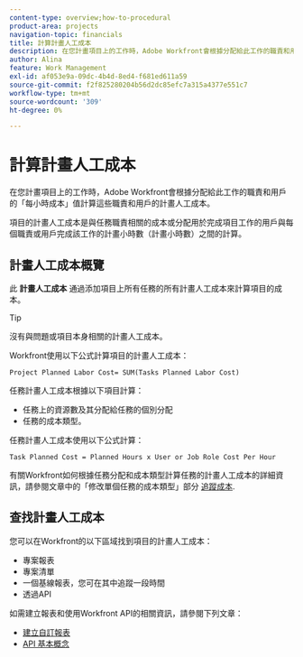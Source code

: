 ```yaml
---
content-type: overview;how-to-procedural
product-area: projects
navigation-topic: financials
title: 計算計畫人工成本
description: 在您計畫項目上的工作時，Adobe Workfront會根據分配給此工作的職責和用戶的「每小時成本」值計算這些職責和用戶的計畫人工成本。
author: Alina
feature: Work Management
exl-id: af053e9a-09dc-4b4d-8ed4-f681ed611a59
source-git-commit: f2f825280204b56d2dc85efc7a315a4377e551c7
workflow-type: tm+mt
source-wordcount: '309'
ht-degree: 0%

---
```


# 計算計畫人工成本

在您計畫項目上的工作時，Adobe Workfront會根據分配給此工作的職責和用戶的「每小時成本」值計算這些職責和用戶的計畫人工成本。

項目的計畫人工成本是與任務職責相關的成本或分配用於完成項目工作的用戶與每個職責或用戶完成該工作的計畫小時數（計畫小時數）之間的計算。

## 計畫人工成本概覽

此 **計畫人工成本** 通過添加項目上所有任務的所有計畫人工成本來計算項目的成本。

>[!TIP]
>
>沒有與問題或項目本身相關的計畫人工成本。

Workfront使用以下公式計算項目的計畫人工成本：

```
Project Planned Labor Cost= SUM(Tasks Planned Labor Cost)
```

任務計畫人工成本根據以下項目計算：

* 任務上的資源數及其分配給任務的個別分配
* 任務的成本類型。

任務計畫人工成本使用以下公式計算：

```
Task Planned Cost = Planned Hours x User or Job Role Cost Per Hour
```

有關Workfront如何根據任務分配和成本類型計算任務的計畫人工成本的詳細資訊，請參閱文章中的「修改單個任務的成本類型」部分 [追蹤成本](../../../manage-work/projects/project-finances/track-costs.md).

## 查找計畫人工成本

您可以在Workfront的以下區域找到項目的計畫人工成本：

* 專案報表
* 專案清單
* 一個基線報表，您可在其中追蹤一段時間
* 透過API

如需建立報表和使用Workfront API的相關資訊，請參閱下列文章：

* [建立自訂報表](../../../reports-and-dashboards/reports/creating-and-managing-reports/create-custom-report.md)
* [API 基本概念](../../../wf-api/general/api-basics.md)

